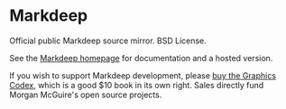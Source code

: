 # Markdeep
Official public Markdeep source mirror. BSD License.

See the [Markdeep homepage](https://casual-effects.com/markdeep) for documentation and a hosted
version.

If you wish to support Markdeep development, please
[buy the Graphics Codex](http://graphicscodex.com/), which is a good $10 book in its own right.
Sales directly fund Morgan McGuire's open source projects.
